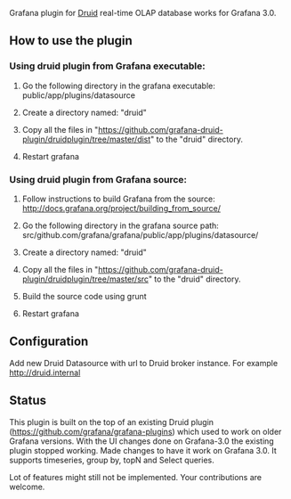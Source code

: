 Grafana plugin for [Druid](http://druid.io/) real-time OLAP database works for Grafana 3.0.

## How to use the plugin

### Using druid plugin from Grafana executable:

1. Go the following directory in the grafana executable:
public/app/plugins/datasource

2. Create a directory named: "druid"

3. Copy all the files in "https://github.com/grafana-druid-plugin/druidplugin/tree/master/dist" to the "druid" 
directory.

4. Restart grafana


### Using druid plugin from Grafana source:

1. Follow instructions to build Grafana from the source:
http://docs.grafana.org/project/building_from_source/

2. Go the following directory in the grafana source path:
src/github.com/grafana/grafana/public/app/plugins/datasource/

3. Create a directory named: "druid"

4. Copy all the files in "https://github.com/grafana-druid-plugin/druidplugin/tree/master/src" to the "druid"
directory.

5. Build the source code using grunt

6. Restart grafana

## Configuration

Add new Druid Datasource with url to Druid broker instance. For example http://druid.internal

## Status

This plugin is built on the top of an existing Druid plugin (https://github.com/grafana/grafana-plugins)  which used to work on older Grafana versions. With the UI changes done on Grafana-3.0 the existing plugin stopped working. Made changes to have it work on Grafana 3.0. It supports timeseries, group by, topN and Select queries.

Lot of features might still not be implemented. Your contributions are welcome.

